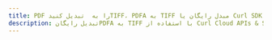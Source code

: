 ---title: PDF را به  تبدیل کنیدTIFF، PDFA به TIFF مبدل رایگان یا Curl SDKdescription: تبدیل رایگانPDFA به TIFF با استفاده از Curl Cloud APIs & SDK همچنین اسناد PDF را در Cloud ایجاد، ویرایش و رندر کنید.---